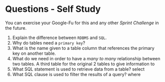 # Questions - Self Study

You can exercise your Google-Fu for this and any other _Sprint Challenge_ in the future.

1.  Explain the difference between `RDBMS` and `SQL`.
1.  Why do tables need a `primary key`?
1.  What is the name given to a table column that references the primary key
    on another table.
1.  What do we need in order to have a _many to many_ relationship between two
    tables.
A third table for the original 2 tables to give information to
1.  What SQL statement is used to retrieve data from a table?
select
1.  What SQL clause is used to filter the results of a query?
where
